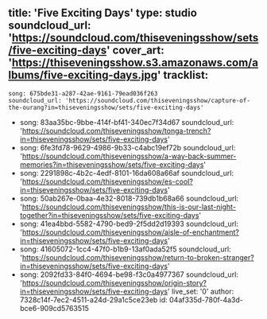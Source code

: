 title: 'Five Exciting Days'
type: studio
soundcloud_url: 'https://soundcloud.com/thiseveningsshow/sets/five-exciting-days'
cover_art: 'https://thiseveningsshow.s3.amazonaws.com/albums/five-exciting-days.jpg'
tracklist:
  -
    song: 675bde31-a287-42ae-9161-79ead036f263
    soundcloud_url: 'https://soundcloud.com/thiseveningsshow/capture-of-the-ourang?in=thiseveningsshow/sets/five-exciting-days'
  -
    song: 83aa35bc-9bbe-414f-bf41-340ec7f34d67
    soundcloud_url: 'https://soundcloud.com/thiseveningsshow/tonga-trench?in=thiseveningsshow/sets/five-exciting-days'
  -
    song: 6fe3fd78-9629-4986-9b33-c4abc19ef72b
    soundcloud_url: 'https://soundcloud.com/thiseveningsshow/a-way-back-summer-memories?in=thiseveningsshow/sets/five-exciting-days'
  -
    song: 2291898c-4b2c-4edf-8101-16da608a66af
    soundcloud_url: 'https://soundcloud.com/thiseveningsshow/es-cool?in=thiseveningsshow/sets/five-exciting-days'
  -
    song: 50ab267e-0baa-4e32-8018-739db1b68a66
    soundcloud_url: 'https://soundcloud.com/thiseveningsshow/this-is-our-last-night-together?in=thiseveningsshow/sets/five-exciting-days'
  -
    song: 41ea4bbd-5582-4790-bed9-2f5dd2d19393
    soundcloud_url: 'https://soundcloud.com/thiseveningsshow/aisle-of-enchantment?in=thiseveningsshow/sets/five-exciting-days'
  -
    song: 41605072-1cc4-47f0-b1b9-13af0ada52f5
    soundcloud_url: 'https://soundcloud.com/thiseveningsshow/return-to-broken-stranger?in=thiseveningsshow/sets/five-exciting-days'
  -
    song: 2092fd33-84f0-4694-be98-f3c0a4977367
    soundcloud_url: 'https://soundcloud.com/thiseveningsshow/origin-story?in=thiseveningsshow/sets/five-exciting-days'
live_set: '0'
author: 7328c14f-7ec2-4511-a24d-29a1c5ce23eb
id: 04af335d-780f-4a3d-bce6-909cd5763515
